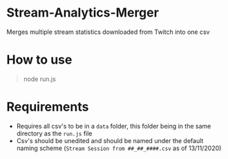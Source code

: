 # Stream-Analytics-Merger
Merges multiple stream statistics downloaded from Twitch into one csv

# How to use
> node run.js

# Requirements
- Requires all csv's to be in a `data` folder, this folder being in the same directory as the `run.js` file
- Csv's should be unedited and should be named under the default naming scheme (`Stream Session from ##_##_####.csv` as of 13/11/2020)
